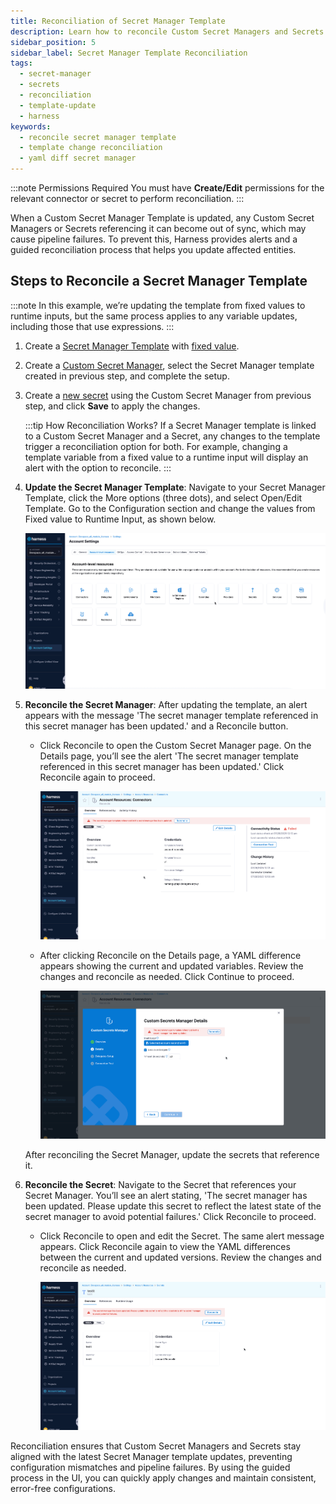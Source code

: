 ```yaml
---
title: Reconciliation of Secret Manager Template
description: Learn how to reconcile Custom Secret Managers and Secrets when their referenced Secret Manager Template is updated to keep configurations in sync and avoid pipeline failures.
sidebar_position: 5
sidebar_label: Secret Manager Template Reconciliation
tags:
  - secret-manager
  - secrets
  - reconciliation
  - template-update
  - harness
keywords:
  - reconcile secret manager template
  - template change reconciliation
  - yaml diff secret manager
---
```


:::note Permissions Required
    You must have **Create/Edit** permissions for the relevant connector or secret to perform reconciliation.
:::

When a Custom Secret Manager Template is updated, any Custom Secret Managers or Secrets referencing it can become out of sync, which may cause pipeline failures. To prevent this, Harness provides alerts and a guided reconciliation process that helps you update affected entities.

## Steps to Reconcile a Secret Manager Template

:::note
In this example, we’re updating the template from fixed values to runtime inputs, but the same process applies to any variable updates, including those that use expressions.
:::

1. Create a [Secret Manager Template](/docs/platform/templates/create-a-secret-manager-template) with [fixed value](https://developer.harness.io/docs/platform/variables-and-expressions/runtime-inputs/).

2. Create a [Custom Secret Manager](https://developer.harness.io/docs/platform/secrets/secrets-management/custom-secret-manager/), select the Secret Manager template created in previous step, and complete the setup.

3. Create a [new secret](https://developer.harness.io/docs/platform/secrets/secrets-management/harness-secret-manager-overview) using the Custom Secret Manager from previous step, and click **Save** to apply the changes.

    :::tip How Reconciliation Works?
        If a Secret Manager template is linked to a Custom Secret Manager and a Secret, any changes to the template trigger a reconciliation option for both. For example, changing a template variable from a fixed value to a runtime input will display an alert with the option to reconcile.
    :::

4. **Update the Secret Manager Template**: Navigate to your Secret Manager Template, click the More options (three dots), and select Open/Edit Template. Go to the Configuration section and change the values from Fixed value to Runtime Input, as shown below. 

    ![](../static/reconcile-update-template.gif)

5. **Reconcile the Secret Manager**: After updating the template, an alert appears with the message 'The secret manager template referenced in this secret manager has been updated.' and a Reconcile button.

    - Click Reconcile to open the Custom Secret Manager page. On the Details page, you’ll see the alert 'The secret manager template referenced in this secret manager has been updated.' Click Reconcile again to proceed.

        ![](../static/reconcile-sm.gif)

    - After clicking Reconcile on the Details page, a YAML difference appears showing the current and updated variables. Review the changes and reconcile as needed. Click Continue to proceed.

        ![](../static/reconcile-sm-1.gif)

    After reconciling the Secret Manager, update the secrets that reference it.

6. **Reconcile the Secret**: Navigate to the Secret that references your Secret Manager. You’ll see an alert stating, 'The secret manager has been updated. Please update this secret to reflect the latest state of the secret manager to avoid potential failures.' Click Reconcile to proceed.

    - Click Reconcile to open and edit the Secret. The same alert message appears. Click Reconcile again to view the YAML differences between the current and updated versions. Review the changes and reconcile as needed.

        ![](../static/reconcile-secret.gif)


Reconciliation ensures that Custom Secret Managers and Secrets stay aligned with the latest Secret Manager template updates, preventing configuration mismatches and pipeline failures. By using the guided process in the UI, you can quickly apply changes and maintain consistent, error-free configurations.        